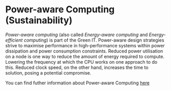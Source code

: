 # Power-aware Computing (Sustainability)

*Power-aware computing* (also called *Energy-aware computing* and *Energy-efficient computing*) is part of the Green IT. Power-aware design strategies strive to maximise performance in high-performance systems within power dissipation and power consumption constraints. Reduced power utilisation on a node is one way to reduce the amount of energy required to compute. Lowering the frequency at which the CPU works on one approach to do this. Reduced clock speed, on the other hand, increases the time to solution, posing a potential compromise.

You can find futher information about Power-aware Computing [here](../T3.6/power_aware.md)
